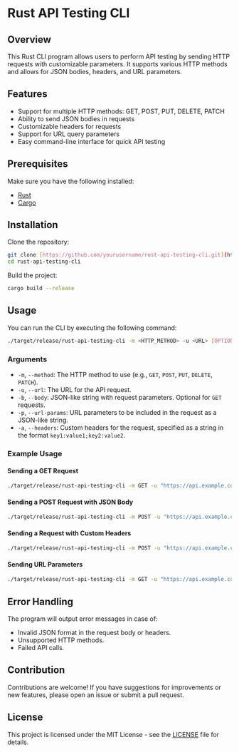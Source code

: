 # Rust API Testing CLI

## Overview

This Rust CLI program allows users to perform API testing by sending HTTP requests with customizable parameters. It supports various HTTP methods and allows for JSON bodies, headers, and URL parameters.

## Features

- Support for multiple HTTP methods: GET, POST, PUT, DELETE, PATCH
- Ability to send JSON bodies in requests
- Customizable headers for requests
- Support for URL query parameters
- Easy command-line interface for quick API testing

## Prerequisites

Make sure you have the following installed:

- [Rust](https://www.rust-lang.org/tools/install)
- [Cargo](https://doc.rust-lang.org/cargo/getting-started/installation.html)

## Installation

Clone the repository:

```bash
git clone [https://github.com/yourusername/rust-api-testing-cli.git](https://github.com/akashchekodu/CLI-for-API-Testing)
cd rust-api-testing-cli
```

Build the project:

```bash
cargo build --release
```

## Usage

You can run the CLI by executing the following command:

```bash
./target/release/rust-api-testing-cli -m <HTTP_METHOD> -u <URL> [OPTIONS]
```

### Arguments

- `-m`, `--method`: The HTTP method to use (e.g., `GET`, `POST`, `PUT`, `DELETE`, `PATCH`).
- `-u`, `--url`: The URL for the API request.
- `-b`, `--body`: JSON-like string with request parameters. Optional for `GET` requests.
- `-p`, `--url-params`: URL parameters to be included in the request as a JSON-like string.
- `-a`, `--headers`: Custom headers for the request, specified as a string in the format `key1:value1;key2:value2`.

### Example Usage

#### Sending a GET Request

```bash
./target/release/rust-api-testing-cli -m GET -u "https://api.example.com/data"
```

#### Sending a POST Request with JSON Body

```bash
./target/release/rust-api-testing-cli -m POST -u "https://api.example.com/data" -b '{"field1": "value1", "field2": "value2"}'
```

#### Sending a Request with Custom Headers

```bash
./target/release/rust-api-testing-cli -m POST -u "https://api.example.com/data" -b '{"field1": "value1"}' -a "Authorization: Bearer your_token; Content-Type: application/json"
```

#### Sending URL Parameters

```bash
./target/release/rust-api-testing-cli -m GET -u "https://api.example.com/data" -p '{"param1": "value1", "param2": "value2"}'
```

## Error Handling

The program will output error messages in case of:

- Invalid JSON format in the request body or headers.
- Unsupported HTTP methods.
- Failed API calls.

## Contribution

Contributions are welcome! If you have suggestions for improvements or new features, please open an issue or submit a pull request.

## License

This project is licensed under the MIT License - see the [LICENSE](LICENSE) file for details.
